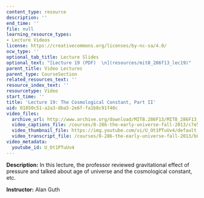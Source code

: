 ```yaml
---
content_type: resource
description: ''
end_time: ''
file: null
learning_resource_types:
- Lecture Videos
license: https://creativecommons.org/licenses/by-nc-sa/4.0/
ocw_type: ''
optional_tab_title: Lecture Slides
optional_text: "[Lecture 19 (PDF)  \n](resources/mit8_286f13_lec19)"
parent_title: Video Lectures
parent_type: CourseSection
related_resources_text: ''
resource_index_text: ''
resourcetype: Video
start_time: ''
title: 'Lecture 19: The Cosmological Constant, Part II'
uid: 01850c51-a2a3-dba5-2e6f-fa1b8c91f40c
video_files:
  archive_url: http://www.archive.org/download/MIT8.286F13/MIT8_286F13_lec19_300k.mp4
  video_captions_file: /courses/8-286-the-early-universe-fall-2013/c7e5d2aa42b952fcabe52d5f0a833e06_U_Ot1PTuUv4.vtt
  video_thumbnail_file: https://img.youtube.com/vi/U_Ot1PTuUv4/default.jpg
  video_transcript_file: /courses/8-286-the-early-universe-fall-2013/b891ffb6658f5fbd1f93b3183315ac26_U_Ot1PTuUv4.pdf
video_metadata:
  youtube_id: U_Ot1PTuUv4
---
```


**Description:** In this lecture, the professor reviewed gravitational effect of pressure and talked about age of universe and the cosmological constant, etc.

**Instructor:** Alan Guth

